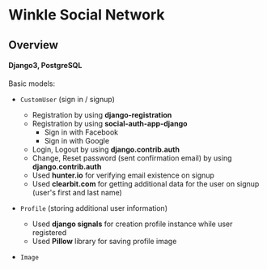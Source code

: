 # Winkle Social Network

## Overview
#### Django3, PostgreSQL

Basic models:<br />

- `CustomUser` (sign in / signup)<br />
    - Registration by using **django-registration**
    - Registration by using **social-auth-app-django** 
        - Sign in with Facebook
        - Sign in with Google
    - Login, Logout by using **django.contrib.auth**
    - Change, Reset password (sent confirmation email) by using **django.contrib.auth**
    - Used **hunter.io** for verifying email existence on signup
    - Used **clearbit.com** for getting additional data for the user on signup (user's first and last name)
    
- `Profile` (storing additional user information)<br />
    - Used **django signals** for creation profile instance while user registered
    - Used **Pillow** library for saving profile image

- `Image` 
